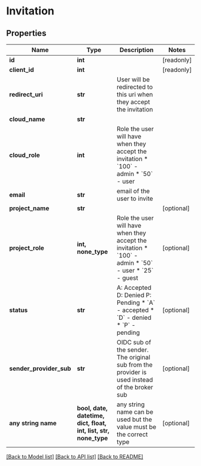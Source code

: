 # Invitation


## Properties
Name | Type | Description | Notes
------------ | ------------- | ------------- | -------------
**id** | **int** |  | [readonly] 
**client_id** | **int** |  | [readonly] 
**redirect_uri** | **str** | User will be redirected to this uri when they accept the invitation | 
**cloud_name** | **str** |  | 
**cloud_role** | **int** | Role the user will have when they accept the invitation  * &#x60;100&#x60; - admin * &#x60;50&#x60; - user | 
**email** | **str** | email of the user to invite | 
**project_name** | **str** |  | [optional] 
**project_role** | **int, none_type** | Role the user will have when they accept the invitation  * &#x60;100&#x60; - admin * &#x60;50&#x60; - user * &#x60;25&#x60; - guest | [optional] 
**status** | **str** |          A: Accepted         D: Denied         P: Pending           * &#x60;A&#x60; - accepted * &#x60;D&#x60; - denied * &#x60;P&#x60; - pending | [optional] 
**sender_provider_sub** | **str** | OIDC sub of the sender. The original sub from the provider is used instead of the broker sub | [optional] 
**any string name** | **bool, date, datetime, dict, float, int, list, str, none_type** | any string name can be used but the value must be the correct type | [optional]

[[Back to Model list]](../README.md#documentation-for-models) [[Back to API list]](../README.md#documentation-for-api-endpoints) [[Back to README]](../README.md)



